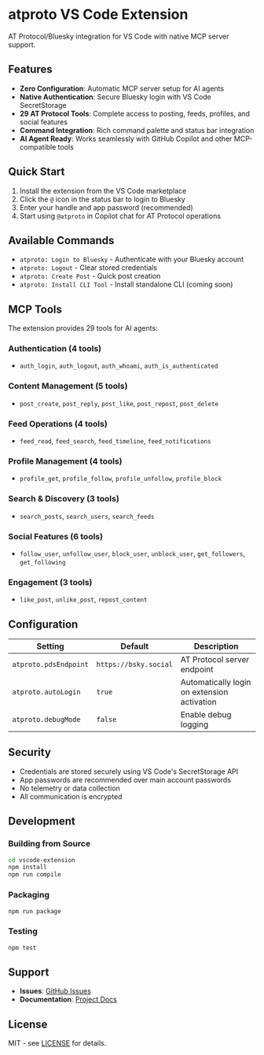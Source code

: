 # atproto VS Code Extension

AT Protocol/Bluesky integration for VS Code with native MCP server support.

## Features

- **Zero Configuration**: Automatic MCP server setup for AI agents
- **Native Authentication**: Secure Bluesky login with VS Code SecretStorage
- **29 AT Protocol Tools**: Complete access to posting, feeds, profiles, and social features
- **Command Integration**: Rich command palette and status bar integration
- **AI Agent Ready**: Works seamlessly with GitHub Copilot and other MCP-compatible tools

## Quick Start

1. Install the extension from the VS Code marketplace
2. Click the `@` icon in the status bar to login to Bluesky
3. Enter your handle and app password (recommended)
4. Start using `@atproto` in Copilot chat for AT Protocol operations

## Available Commands

- `atproto: Login to Bluesky` - Authenticate with your Bluesky account
- `atproto: Logout` - Clear stored credentials
- `atproto: Create Post` - Quick post creation
- `atproto: Install CLI Tool` - Install standalone CLI (coming soon)

## MCP Tools

The extension provides 29 tools for AI agents:

### Authentication (4 tools)
- `auth_login`, `auth_logout`, `auth_whoami`, `auth_is_authenticated`

### Content Management (5 tools)  
- `post_create`, `post_reply`, `post_like`, `post_repost`, `post_delete`

### Feed Operations (4 tools)
- `feed_read`, `feed_search`, `feed_timeline`, `feed_notifications`

### Profile Management (4 tools)
- `profile_get`, `profile_follow`, `profile_unfollow`, `profile_block`

### Search & Discovery (3 tools)
- `search_posts`, `search_users`, `search_feeds`

### Social Features (6 tools)
- `follow_user`, `unfollow_user`, `block_user`, `unblock_user`, `get_followers`, `get_following`

### Engagement (3 tools)
- `like_post`, `unlike_post`, `repost_content`

## Configuration

| Setting | Default | Description |
|---------|---------|-------------|
| `atproto.pdsEndpoint` | `https://bsky.social` | AT Protocol server endpoint |
| `atproto.autoLogin` | `true` | Automatically login on extension activation |
| `atproto.debugMode` | `false` | Enable debug logging |

## Security

- Credentials are stored securely using VS Code's SecretStorage API
- App passwords are recommended over main account passwords
- No telemetry or data collection
- All communication is encrypted

## Development

### Building from Source

```bash
cd vscode-extension
npm install
npm run compile
```

### Packaging

```bash
npm run package
```

### Testing

```bash
npm test
```

## Support

- **Issues**: [GitHub Issues](https://github.com/p3nGu1nZz/atproto/issues)
- **Documentation**: [Project Docs](https://github.com/p3nGu1nZz/atproto)

## License

MIT - see [LICENSE](../LICENSE) for details.